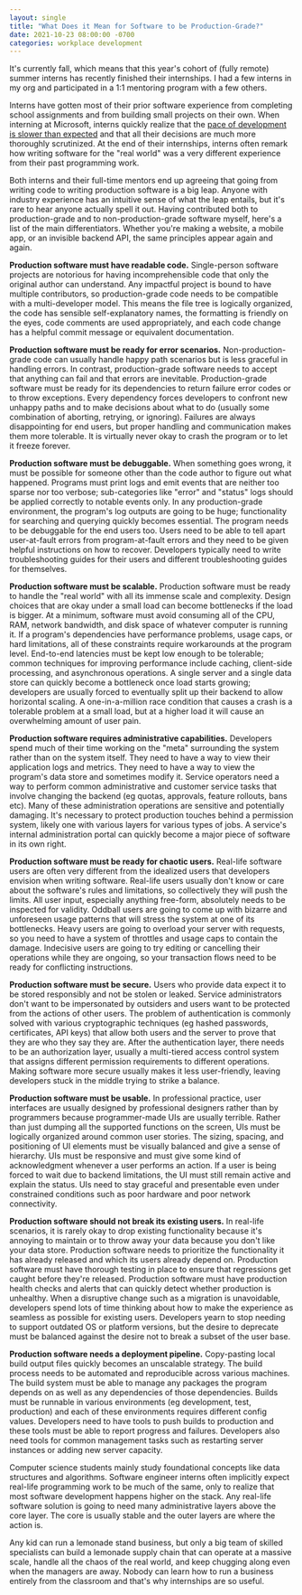 ```yaml
---
layout: single
title: "What Does it Mean for Software to be Production-Grade?"
date: 2021-10-23 08:00:00 -0700
categories: workplace development
---
```


It's currently fall, which means that this year's cohort of (fully remote) summer interns has recently finished their internships.
I had a few interns in my org and participated in a 1:1 mentoring program with a few others.

Interns have gotten most of their prior software experience from completing school assignments and from building small projects on their own.
When interning at Microsoft, interns quickly realize that the [pace of development is slower than expected](/blog/code-change-frequency) and that all their decisions are much more thoroughly scrutinized.
At the end of their internships, interns often remark how writing software for the "real world" was a very different experience from their past programming work.

Both interns and their full-time mentors end up agreeing that going from writing code to writing production software is a big leap.
Anyone with industry experience has an intuitive sense of what the leap entails, but it's rare to hear anyone actually spell it out.
Having contributed both to production-grade and to non-production-grade software myself, here's a list of the main differentiators.
Whether you're making a website, a mobile app, or an invisible backend API, the same principles appear again and again.

**Production software must have readable code.**
Single-person software projects are notorious for having incomprehensible code that only the original author can understand.
Any impactful project is bound to have multiple contributors, so production-grade code needs to be compatible with a multi-developer model.
This means the file tree is logically organized, the code has sensible self-explanatory names, the formatting is friendly on the eyes, code comments are used appropriately, and each code change has a helpful commit message or equivalent documentation.

**Production software must be ready for error scenarios.**
Non-production-grade code can usually handle happy path scenarios but is less graceful in handling errors.
In contrast, production-grade software needs to accept that anything can fail and that errors are inevitable.
Production-grade software must be ready for its dependencies to return failure error codes or to throw exceptions.
Every dependency forces developers to confront new unhappy paths and to make decisions about what to do (usually some combination of aborting, retrying, or ignoring).
Failures are always disappointing for end users, but proper handling and communication makes them more tolerable.
It is virtually never okay to crash the program or to let it freeze forever.

**Production software must be debuggable.**
When something goes wrong, it must be possible for someone other than the code author to figure out what happened.
Programs must print logs and emit events that are neither too sparse nor too verbose; sub-categories like "error" and "status" logs should be applied correctly to notable events only.
In any production-grade environment, the program's log outputs are going to be huge; functionality for searching and querying quickly becomes essential.
The program needs to be debuggable for the end users too.
Users need to be able to tell apart user-at-fault errors from program-at-fault errors and they need to be given helpful instructions on how to recover.
Developers typically need to write troubleshooting guides for their users and different troubleshooting guides for themselves.

**Production software must be scalable.**
Production software must be ready to handle the "real world" with all its immense scale and complexity.
Design choices that are okay under a small load can become bottlenecks if the load is bigger.
At a minimum, software must avoid consuming all of the CPU, RAM, network bandwidth, and disk space of whatever computer is running it.
If a program's dependencies have performance problems, usage caps, or hard limitations, all of these constraints require workarounds at the program level.
End-to-end latencies must be kept low enough to be tolerable; common techniques for improving performance include caching, client-side processing, and asynchronous operations.
A single server and a single data store can quickly become a bottleneck once load starts growing; developers are usually forced to eventually split up their backend to allow horizontal scaling.
A one-in-a-million race condition that causes a crash is a tolerable problem at a small load, but at a higher load it will cause an overwhelming amount of user pain.

**Production software requires administrative capabilities.**
Developers spend much of their time working on the "meta" surrounding the system rather than on the system itself.
They need to have a way to view their application logs and metrics.
They need to have a way to view the program's data store and sometimes modify it.
Service operators need a way to perform common administrative and customer service tasks that involve changing the backend (eg quotas, approvals, feature rollouts, bans etc).
Many of these administration operations are sensitive and potentially damaging.
It's necessary to protect production touches behind a permission system, likely one with various layers for various types of jobs.
A service's internal administration portal can quickly become a major piece of software in its own right.

**Production software must be ready for chaotic users.**
Real-life software users are often very different from the idealized users that developers envision when writing software.
Real-life users usually don't know or care about the software's rules and limitations, so collectively they will push the limits.
All user input, especially anything free-form, absolutely needs to be inspected for validity.
Oddball users are going to come up with bizarre and unforeseen usage patterns that will stress the system at one of its bottlenecks.
Heavy users are going to overload your server with requests, so you need to have a system of throttles and usage caps to contain the damage.
Indecisive users are going to try editing or cancelling their operations while they are ongoing, so your transaction flows need to be ready for conflicting instructions.

**Production software must be secure.**
Users who provide data expect it to be stored responsibly and not be stolen or leaked.
Service administrators don't want to be impersonated by outsiders and users want to be protected from the actions of other users.
The problem of authentication is commonly solved with various cryptographic techniques (eg hashed passwords, certificates, API keys) that allow both users and the server to prove that they are who they say they are.
After the authentication layer, there needs to be an authorization layer, usually a multi-tiered access control system that assigns different permission requirements to different operations.
Making software more secure usually makes it less user-friendly, leaving developers stuck in the middle trying to strike a balance.

**Production software must be usable.**
In professional practice, user interfaces are usually designed by professional designers rather than by programmers because programmer-made UIs are usually terrible.
Rather than just dumping all the supported functions on the screen, UIs must be logically organized around common user stories.
The sizing, spacing, and positioning of UI elements must be visually balanced and give a sense of hierarchy.
UIs must be responsive and must give some kind of acknowledgment whenever a user performs an action.
If a user is being forced to wait due to backend limitations, the UI must still remain active and explain the status.
UIs need to stay graceful and presentable even under constrained conditions such as poor hardware and poor network connectivity.

**Production software should not break its existing users.**
In real-life scenarios, it is rarely okay to drop existing functionality because it's annoying to maintain or to throw away your data because you don't like your data store.
Production software needs to prioritize the functionality it has already released and which its users already depend on.
Production software must have thorough testing in place to ensure that regressions get caught before they're released.
Production software must have production health checks and alerts that can quickly detect whether production is unhealthy.
When a disruptive change such as a migration is unavoidable, developers spend lots of time thinking about how to make the experience as seamless as possible for existing users.
Developers yearn to stop needing to support outdated OS or platform versions, but the desire to deprecate must be balanced against the desire not to break a subset of the user base.

**Production software needs a deployment pipeline.**
Copy-pasting local build output files quickly becomes an unscalable strategy.
The build process needs to be automated and reproducible across various machines.
The build system must be able to manage any packages the program depends on as well as any dependencies of those dependencies.
Builds must be runnable in various environments (eg development, test, production) and each of these environments requires different config values.
Developers need to have tools to push builds to production and these tools must be able to report progress and failures.
Developers also need tools for common management tasks such as restarting server instances or adding new server capacity.

Computer science students mainly study foundational concepts like data structures and algorithms.
Software engineer interns often implicitly expect real-life programming work to be much of the same, only to realize that most software development happens higher on the stack.
Any real-life software solution is going to need many administrative layers above the core layer.
The core is usually stable and the outer layers are where the action is.

Any kid can run a lemonade stand business, but only a big team of skilled specialists can build a lemonade supply chain that can operate at a massive scale, handle all the chaos of the real world, and keep chugging along even when the managers are away.
Nobody can learn how to run a business entirely from the classroom and that's why internships are so useful.
